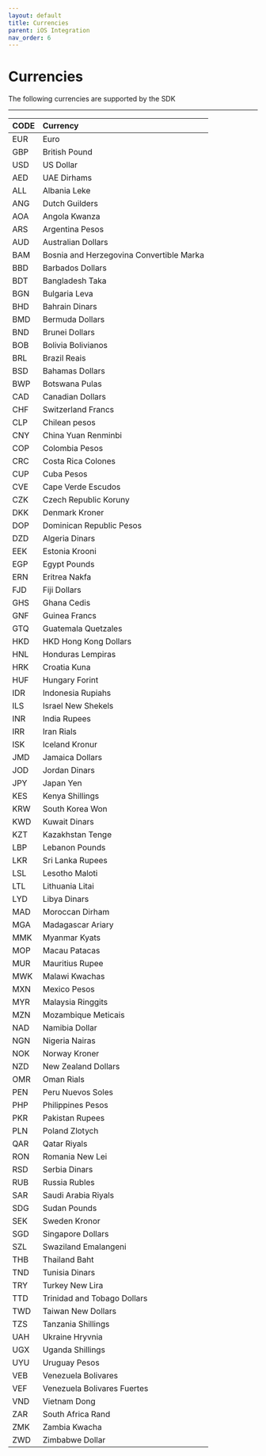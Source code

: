 ```yaml
---
layout: default
title: Currencies
parent: iOS Integration
nav_order: 6
---
```


# Currencies


The following currencies are supported by the SDK

---

| CODE         | Currency         | 
|:-------------|:------------------|
| EUR           | Euro | 
| GBP | British Pound   | 
| USD | US Dollar      | 
| AED | UAE Dirhams | 
| ALL | Albania Leke |
| ANG | Dutch Guilders |
| AOA | Angola Kwanza |
| ARS | Argentina Pesos
| AUD | Australian Dollars
| BAM | Bosnia and Herzegovina Convertible Marka
| BBD | Barbados Dollars
| BDT | Bangladesh Taka
| BGN | Bulgaria Leva
| BHD | Bahrain Dinars
| BMD | Bermuda Dollars
| BND | Brunei Dollars
| BOB | Bolivia Bolivianos
| BRL | Brazil Reais
| BSD | Bahamas Dollars
| BWP | Botswana Pulas
| CAD | Canadian Dollars
| CHF | Switzerland Francs
| CLP | Chilean pesos
| CNY | China Yuan Renminbi
| COP | Colombia Pesos
| CRC | Costa Rica Colones
| CUP | Cuba Pesos
| CVE | Cape Verde Escudos
| CZK | Czech Republic Koruny
| DKK | Denmark Kroner
| DOP | Dominican Republic Pesos
| DZD | Algeria Dinars
| EEK | Estonia Krooni
| EGP | Egypt Pounds
| ERN | Eritrea Nakfa
| FJD | Fiji Dollars
| GHS | Ghana Cedis
| GNF | Guinea Francs
| GTQ | Guatemala Quetzales
| HKD | HKD Hong Kong Dollars
| HNL | Honduras Lempiras
| HRK | Croatia Kuna
| HUF | Hungary Forint
| IDR | Indonesia Rupiahs
| ILS | Israel New Shekels
| INR | India Rupees
| IRR | Iran Rials
| ISK | Iceland Kronur
| JMD | Jamaica Dollars
| JOD | Jordan Dinars
| JPY | Japan Yen
| KES | Kenya Shillings
| KRW | South Korea Won
| KWD | Kuwait Dinars
| KZT | Kazakhstan Tenge
| LBP | Lebanon Pounds
| LKR | Sri Lanka Rupees
| LSL | Lesotho Maloti
| LTL | Lithuania Litai
| LYD | Libya Dinars
| MAD | Moroccan Dirham
| MGA | Madagascar Ariary
| MMK | Myanmar Kyats
| MOP | Macau Patacas
| MUR | Mauritius Rupee
| MWK | Malawi Kwachas
| MXN | Mexico Pesos
| MYR | Malaysia Ringgits
| MZN | Mozambique Meticais
| NAD | Namibia Dollar
| NGN | Nigeria Nairas
| NOK | Norway Kroner
| NZD | New Zealand Dollars
| OMR | Oman Rials
| PEN | Peru Nuevos Soles
| PHP | Philippines Pesos
| PKR | Pakistan Rupees
| PLN | Poland Zlotych
| QAR | Qatar Riyals
| RON | Romania New Lei
| RSD | Serbia Dinars
| RUB | Russia Rubles
| SAR | Saudi Arabia Riyals
| SDG | Sudan Pounds
| SEK | Sweden Kronor
| SGD | Singapore Dollars
| SZL | Swaziland Emalangeni
| THB | Thailand Baht
| TND | Tunisia Dinars
| TRY | Turkey New Lira
| TTD | Trinidad and Tobago Dollars
| TWD | Taiwan New Dollars
| TZS | Tanzania Shillings
| UAH | Ukraine Hryvnia
| UGX | Uganda Shillings
| UYU | Uruguay Pesos
| VEB | Venezuela Bolivares
| VEF | Venezuela Bolivares Fuertes
| VND | Vietnam Dong
| ZAR | South Africa Rand
| ZMK | Zambia Kwacha
| ZWD | Zimbabwe Dollar

